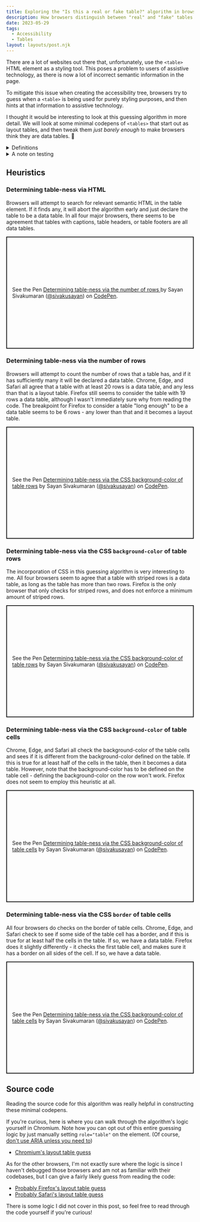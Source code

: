 ```yaml
---
title: Exploring the "Is this a real or fake table?" algorithm in browsers
description: How browsers distinguish between "real" and "fake" tables for accessibility
date: 2023-05-29
tags:
  - Accessibility
  - Tables
layout: layouts/post.njk
---
```


There are a lot of websites out there that, unfortunately, use the <code>&lt;table&gt;</code> HTML element as a styling tool. This poses a problem to users of assistive technology, as there is now a lot of incorrect semantic information in the page. 

To mitigate this issue when creating the accessibility tree, browsers try to guess when a <code>&lt;table&gt;</code> is being used for purely styling purposes, and then hints at that information to assistive technology.

I thought it would be interesting to look at this guessing algorithm in more detail. We will look at some minimal codepens of <code>&lt;tables&gt;</code> that start out as layout tables, and then tweak them *just barely enough* to make browsers think they are data tables. 🙂

<details>
<summary>Definitions</summary>
<dl>
<dt id="accessibility-tree">Accessibility tree</dt>
<dd>A tree data structure that represents a graphical user interface, commonly consumed by assistive technology (although they are not the only consumers).</dd>
<dt id="assistive-technology">Assistive technology</dt>
<dd>Software or hardware that disabled people use to improve their quality of life.</dd>
<dt id="layout-table">Layout table</dt>
<dd>A table that is only used for styling, and not for showing tabular data.</dd>
<dt id="data-table">Data table</dt>
<dd>Any table that isn't a layout table.</dd>
</dl>
</details>

<details>
    <summary>A note on testing</summary>
    As this article is only concerned with how browsers expose this HTML in the accessibility APIs, here is how I get my results for each browser:

- On Windows, I will look for the <code>layout-guess</code> attribute on the <code>&lt;table's&gt;</code> IAccessible2 node using the dump tree utility. If a node has this attribute set to true, it's a layout table, otherwise it's a data table. 
- On Mac, I will look to see if the <code>&lt;table&gt;</code> is exposed as a table in the accessibility tree using the Accessibility Inspector. If it's not, it's a layout table, otherwise it's a data table.
- On Linux, I will look to see if the <code>&lt;table&gt;</code> is exposed as a table in the accessibility tree using the dump tree utility. If it's not, it's a layout table, otherwise it's a data table.

At the time of this writing, I am testing with versions:
- Chrome Version 114.0.5735.90
- Edge Version 114.0.1823.37
- Firefox Version 113.0.2
- Safari Version 16.4 (18615.1.26.11.23)

Finally, for simplicity's sake, I will not list browser + platform combinations as each individual browser's results don't seem to change with the platform. I will just list the results of each browser, and you can assume those results are true for each platform the browser is available on.

If you don't want to verify these results in the above way, here are some shortcuts you can use, which aren't as rigorous, but can give you a basic way of verifying what I'm saying:
- On Chrome, you can use the Accessibility Inspector in the developer tools.
- On Edge, you can use the Accessibility Inspector in the developer tools.
- On Firefox, you can use:
    - NVDA on Windows and use NVDA table shortcuts to see if it detects a table.
    - Voiceover on Mac and use Voiceover table shortcuts to see if it detects a table.
    - Orca on Linux and use Orca table shortcuts to see if it detects a table.
- On Safari, you can use Voiceover and use Voiceover table shortcuts to see if it detects a table.
</details>

## Heuristics
### Determining table-ness via HTML
Browsers will attempt to search for relevant semantic HTML in the table element.
If it finds any, it will abort the algorithm early and just declare the table to be a data table.
In all four major browsers, there seems to be agreement that tables with captions, table headers, or table footers are all data tables.
<p class="codepen" data-height="300" data-theme-id="dark" data-default-tab="html,result" data-slug-hash="LYgozwL" data-preview="true" data-editable="true" data-user="sivakusayan" style="height: 300px; box-sizing: border-box; display: flex; align-items: center; justify-content: center; border: 2px solid; margin: 1em 0; padding: 1em;">
  <span>See the Pen <a href="https://codepen.io/sivakusayan/pen/LYgozwL">
  Determining table-ness via the number of rows </a> by Sayan Sivakumaran (<a href="https://codepen.io/sivakusayan">@sivakusayan</a>)
  on <a href="https://codepen.io">CodePen</a>.</span>
</p>
<script async src="https://cpwebassets.codepen.io/assets/embed/ei.js"></script>

### Determining table-ness via the number of rows
Browsers will attempt to count the number of rows that a table has, and if it has sufficiently many it will be declared a data table. Chrome, Edge, and Safari all agree that a table with at least 20 rows is a data table, and any less than that is a layout table. Firefox still seems to consider the table with 19 rows a data table, although I wasn't immediately sure why from reading the code. The breakpoint for Firefox to consider a table "long enough" to be a data table seems to be 6 rows - any lower than that and it becomes a layout table.
<p class="codepen" data-height="300" data-theme-id="dark" data-default-tab="html,result" data-slug-hash="KKGLXjj" data-preview="true" data-editable="true" data-user="sivakusayan" style="height: 300px; box-sizing: border-box; display: flex; align-items: center; justify-content: center; border: 2px solid; margin: 1em 0; padding: 1em;">
  <span>See the Pen <a href="https://codepen.io/sivakusayan/pen/KKGLXjj">
  Determining table-ness via the CSS background-color of table rows</a> by Sayan Sivakumaran (<a href="https://codepen.io/sivakusayan">@sivakusayan</a>)
  on <a href="https://codepen.io">CodePen</a>.</span>
</p>
<script async src="https://cpwebassets.codepen.io/assets/embed/ei.js"></script>

### Determining table-ness via the CSS <code>background-color</code> of table rows
The incorporation of CSS in this guessing algorithm is very interesting to me. All four browsers seem to agree that a table with striped rows is a data table, as long as the table has more than two rows. Firefox is the only browser that only checks for striped rows, and does not enforce a minimum amount of striped rows.
<p class="codepen" data-height="300" data-theme-id="dark" data-default-tab="html,result" data-slug-hash="jOeoGoo" data-preview="true" data-editable="true" data-user="sivakusayan" style="height: 300px; box-sizing: border-box; display: flex; align-items: center; justify-content: center; border: 2px solid; margin: 1em 0; padding: 1em;">
  <span>See the Pen <a href="https://codepen.io/sivakusayan/pen/jOeoGoo">
  Determining table-ness via the CSS background-color of table rows</a> by Sayan Sivakumaran (<a href="https://codepen.io/sivakusayan">@sivakusayan</a>)
  on <a href="https://codepen.io">CodePen</a>.</span>
</p>
<script async src="https://cpwebassets.codepen.io/assets/embed/ei.js"></script>

### Determining table-ness via the CSS <code>background-color</code> of table cells
Chrome, Edge, and Safari all check the background-color of the table cells and sees if it is different from the background-color defined on the table. If this is true for at least half of the cells in the table, then it becomes a data table. However, note that the background-color has to be defined on the table cell - defining the background-color on the row won't work. Firefox does not seem to employ this heuristic at all.
<p class="codepen" data-height="300" data-theme-id="dark" data-default-tab="html,result" data-slug-hash="YzJbrmY" data-preview="true" data-editable="true" data-user="sivakusayan" style="height: 300px; box-sizing: border-box; display: flex; align-items: center; justify-content: center; border: 2px solid; margin: 1em 0; padding: 1em;">
  <span>See the Pen <a href="https://codepen.io/sivakusayan/pen/YzJbrmY">
  Determining table-ness via the CSS background-color of table cells</a> by Sayan Sivakumaran (<a href="https://codepen.io/sivakusayan">@sivakusayan</a>)
  on <a href="https://codepen.io">CodePen</a>.</span>
</p>
<script async src="https://cpwebassets.codepen.io/assets/embed/ei.js"></script>

### Determining table-ness via the CSS <code>border</code> of table cells
All four browsers do checks on the border of table cells. Chrome, Edge, and Safari check to see if some side of the table cell has a border, and if this is true for at least half the cells in the table. If so, we have a data table. Firefox does it slightly differently - it checks the first table cell, and makes sure it has a border on all sides of the cell. If so, we have a data table.
<p class="codepen" data-height="300" data-theme-id="dark" data-default-tab="html,result" data-slug-hash="wvYbrVR" data-preview="true" data-editable="true" data-user="sivakusayan" style="height: 300px; box-sizing: border-box; display: flex; align-items: center; justify-content: center; border: 2px solid; margin: 1em 0; padding: 1em;">
  <span>See the Pen <a href="https://codepen.io/sivakusayan/pen/wvYbrVR">
  Determining table-ness via the CSS background-color of table cells</a> by Sayan Sivakumaran (<a href="https://codepen.io/sivakusayan">@sivakusayan</a>)
  on <a href="https://codepen.io">CodePen</a>.</span>
</p>
<script async src="https://cpwebassets.codepen.io/assets/embed/ei.js"></script>

## Source code
Reading the source code for this algorithm was really helpful in constructing these minimal codepens.

If you're curious, here is where you can walk through the algorithm's logic yourself in Chromium.
Note how you can opt out of this entire guessing logic by just manually setting <code>role="table"</code> on the element. (Of course, <a href="https://developer.mozilla.org/en-US/docs/Web/Accessibility/ARIA">don't use ARIA unless you need to</a>)
- <a href="https://source.chromium.org/chromium/chromium/src/+/main:third_party/blink/renderer/modules/accessibility/ax_layout_object.cc;drc=99f969b129a7123125ac7af40afb24277dd4767a;l=1043">Chromium's layout table guess</a>

As for the other browsers, I'm not exactly sure where the logic is since I haven't debugged those browsers and am not as familiar with their codebases, but I can give a fairly likely guess from reading the code:
- <a href="https://searchfox.org/mozilla-central/rev/0c2945ad4769e2d4428c72e6ddd78d60eb920394/accessible/generic/TableAccessible.cpp#19">Probably Firefox's layout table guess</a>
- <a href="https://github.com/WebKit/WebKit/blob/023f54b8e5b80830c6d4eee7f54143aa4d15b9b9/Source/WebCore/accessibility/AccessibilityTable.cpp#L114">Probably Safari's layout table guess</a>

There is some logic I did not cover in this post, so feel free to read through the code yourself if you're curious!